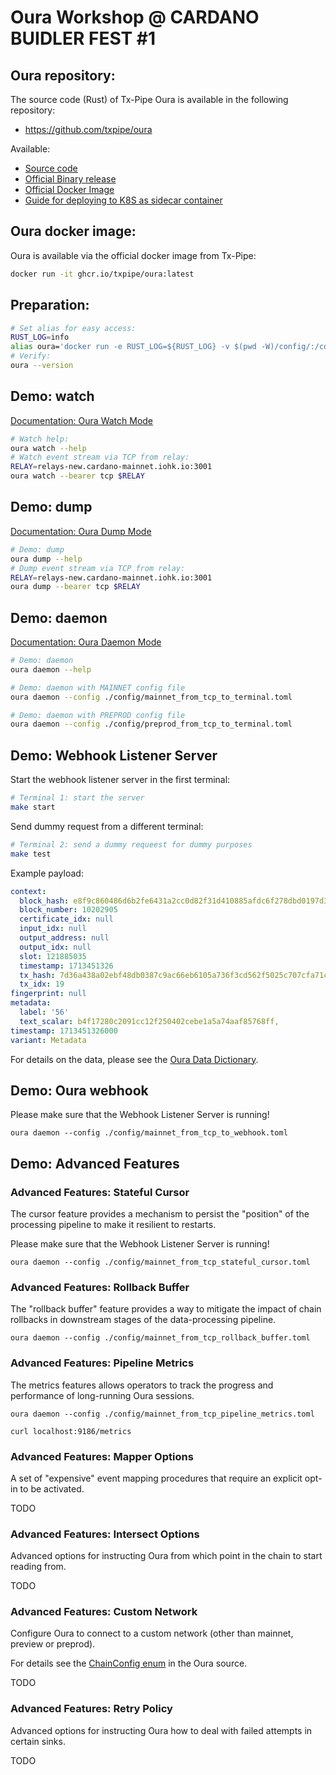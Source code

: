 # Oura Workshop @ CARDANO BUIDLER FEST #1

## Oura repository:

The source code (Rust) of Tx-Pipe Oura is available in the following repository:
- https://github.com/txpipe/oura

Available:
- [Source code](https://txpipe.github.io/oura/installation/from_source.html)
- [Official Binary release](https://txpipe.github.io/oura/installation/binary_release.html)
- [Official Docker Image](https://txpipe.github.io/oura/installation/docker.html)
- [Guide for deploying to K8S as sidecar container](https://txpipe.github.io/oura/installation/kubernetes.html)

## Oura docker image:

Oura is available via the official docker image from Tx-Pipe:

``` bash
docker run -it ghcr.io/txpipe/oura:latest
```

## Preparation:
``` bash
# Set alias for easy access:
RUST_LOG=info
alias oura='docker run -e RUST_LOG=${RUST_LOG} -v $(pwd -W)/config/:/config -p 9186:9186 -it ghcr.io/txpipe/oura:latest'
# Verify:
oura --version
```

## Demo: watch

[Documentation: Oura Watch Mode](https://txpipe.github.io/oura/usage/watch.html)

``` bash
# Watch help:
oura watch --help
# Watch event stream via TCP from relay:
RELAY=relays-new.cardano-mainnet.iohk.io:3001
oura watch --bearer tcp $RELAY
```

## Demo: dump

[Documentation: Oura Dump Mode](https://txpipe.github.io/oura/usage/dump.html)

``` bash
# Demo: dump
oura dump --help
# Dump event stream via TCP from relay:
RELAY=relays-new.cardano-mainnet.iohk.io:3001
oura dump --bearer tcp $RELAY
```

## Demo: daemon

[Documentation: Oura Daemon Mode](https://txpipe.github.io/oura/usage/daemon.html)

``` bash
# Demo: daemon
oura daemon --help

# Demo: daemon with MAINNET config file
oura daemon --config ./config/mainnet_from_tcp_to_terminal.toml

# Demo: daemon with PREPROD config file
oura daemon --config ./config/preprod_from_tcp_to_terminal.toml
```

## Demo: Webhook Listener Server

Start the webhook listener server in the first terminal:

``` bash
# Terminal 1: start the server
make start
```

Send dummy request from a different terminal:

``` bash
# Terminal 2: send a dummy requeest for dummy purposes
make test
```

Example payload:

```yaml
context:
  block_hash: e8f9c860486d6b2fe6431a2cc0d82f31d410885afdc6f278dbd0197d343892af
  block_number: 10202905
  certificate_idx: null
  input_idx: null
  output_address: null
  output_idx: null
  slot: 121885035
  timestamp: 1713451326
  tx_hash: 7d36a438a02ebf48db0387c9ac66eb6105a736f3cd562f5025c707cfa71c648f
  tx_idx: 19
fingerprint: null
metadata:
  label: '56'
  text_scalar: b4f17280c2091cc12f250402cebe1a5a74aaf85768ff,
timestamp: 1713451326000
variant: Metadata
```

For details on the data, please see the [Oura Data Dictionary](https://txpipe.github.io/oura/reference/data_dictionary.html#data-dictionary).

## Demo: Oura webhook

Please make sure that the Webhook Listener Server is running!

```
oura daemon --config ./config/mainnet_from_tcp_to_webhook.toml
```
## Demo: Advanced Features

### Advanced Features: Stateful Cursor

The cursor feature provides a mechanism to persist the "position" of the processing pipeline to make it resilient to restarts.

Please make sure that the Webhook Listener Server is running!

```
oura daemon --config ./config/mainnet_from_tcp_stateful_cursor.toml
```

### Advanced Features: Rollback Buffer

The "rollback buffer" feature provides a way to mitigate the impact of chain rollbacks in downstream stages of the data-processing pipeline.

```
oura daemon --config ./config/mainnet_from_tcp_rollback_buffer.toml
```

### Advanced Features: Pipeline Metrics

The metrics features allows operators to track the progress and performance of long-running Oura sessions.

```
oura daemon --config ./config/mainnet_from_tcp_pipeline_metrics.toml
```

```
curl localhost:9186/metrics
```

### Advanced Features: Mapper Options

A set of "expensive" event mapping procedures that require an explicit opt-in to be activated.

TODO

### Advanced Features: Intersect Options

Advanced options for instructing Oura from which point in the chain to start reading from.

TODO

### Advanced Features: Custom Network

Configure Oura to connect to a custom network (other than mainnet, preview or preprod).

For details see the [ChainConfig enum](https://github.com/txpipe/oura/blob/0e419322dba45f81f20a71f160eabbd2bfe12c3f/src/framework/mod.rs#L71-L75) in the Oura source.

TODO

### Advanced Features: Retry Policy

Advanced options for instructing Oura how to deal with failed attempts in certain sinks.

TODO
